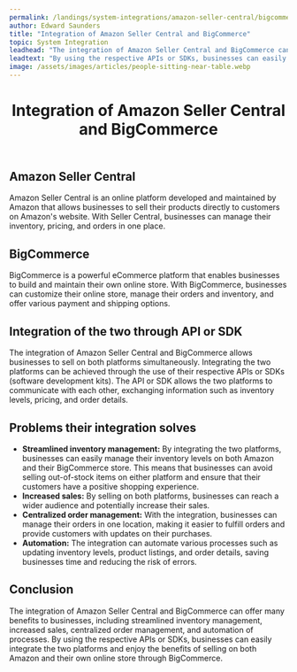 ```yaml
---
permalink: /landings/system-integrations/amazon-seller-central/bigcommerce
author: Edward Saunders
title: "Integration of Amazon Seller Central and BigCommerce"
topic: System Integration
leadhead: "The integration of Amazon Seller Central and BigCommerce can offer many benefits to businesses, including streamlined inventory management, increased sales, centralized order management, and automation of processes"
leadtext: "By using the respective APIs or SDKs, businesses can easily integrate the two platforms and enjoy the benefits of selling on both Amazon and their own online store through BigCommerce."
image: /assets/images/articles/people-sitting-near-table.webp
---
```

<div class="arttext">	<header>
		<h1>Integration of Amazon Seller Central and BigCommerce</h1>
	</header>
	<main>
		<h2>Amazon Seller Central</h2>
		<p>Amazon Seller Central is an online platform developed and maintained by Amazon that allows businesses to sell their products directly to customers on Amazon's website. With Seller Central, businesses can manage their inventory, pricing, and orders in one place.</p>
		<h2>BigCommerce</h2>
		<p>BigCommerce is a powerful eCommerce platform that enables businesses to build and maintain their own online store. With BigCommerce, businesses can customize their online store, manage their orders and inventory, and offer various payment and shipping options.</p>
		<h2>Integration of the two through API or SDK</h2>
		<p>The integration of Amazon Seller Central and BigCommerce allows businesses to sell on both platforms simultaneously. Integrating the two platforms can be achieved through the use of their respective APIs or SDKs (software development kits). The API or SDK allows the two platforms to communicate with each other, exchanging information such as inventory levels, pricing, and order details.</p>
		<h2>Problems their integration solves</h2>
		<ul>
			<li><strong>Streamlined inventory management:</strong> By integrating the two platforms, businesses can easily manage their inventory levels on both Amazon and their BigCommerce store. This means that businesses can avoid selling out-of-stock items on either platform and ensure that their customers have a positive shopping experience.</li>
			<li><strong>Increased sales:</strong> By selling on both platforms, businesses can reach a wider audience and potentially increase their sales.</li>
			<li><strong>Centralized order management:</strong> With the integration, businesses can manage their orders in one location, making it easier to fulfill orders and provide customers with updates on their purchases.</li>
			<li><strong>Automation:</strong> The integration can automate various processes such as updating inventory levels, product listings, and order details, saving businesses time and reducing the risk of errors.</li>
		</ul>
		<h2>Conclusion</h2>
		<p>The integration of Amazon Seller Central and BigCommerce can offer many benefits to businesses, including streamlined inventory management, increased sales, centralized order management, and automation of processes. By using the respective APIs or SDKs, businesses can easily integrate the two platforms and enjoy the benefits of selling on both Amazon and their own online store through BigCommerce.</p>
	</main>
</div>